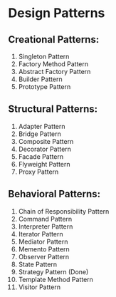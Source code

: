 # Design Patterns

## Creational Patterns:
1. Singleton Pattern
2. Factory Method Pattern
3. Abstract Factory Pattern
4. Builder Pattern
5. Prototype Pattern

## Structural Patterns:
1. Adapter Pattern
2. Bridge Pattern
3. Composite Pattern
4. Decorator Pattern
5. Facade Pattern
6. Flyweight Pattern
7. Proxy Pattern

## Behavioral Patterns:
1. Chain of Responsibility Pattern
2. Command Pattern
3. Interpreter Pattern
4. Iterator Pattern
5. Mediator Pattern
6. Memento Pattern
7. Observer Pattern
8. State Pattern
9. Strategy Pattern (Done)
10. Template Method Pattern
11. Visitor Pattern
